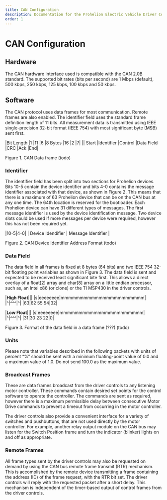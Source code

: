 ```yaml
---
title: CAN Configuration
description: Documentation for the Prohelion Electric Vehicle Driver Controls
order: 1
---
```


# CAN Configuration

## Hardware

The CAN hardware interface used is compatible with the CAN 2.0B standard.  The supported bit rates (bits per second) are 1 Mbps (default), 500 kbps, 250 kbps, 125 kbps, 100 kbps and 50 kbps.

## Software

The CAN protocol uses data frames for most communication.  Remote frames are also enabled.  The identifier field uses the standard frame definition length of 11 bits. All measurement data is transmitted using IEEE single-precision 32-bit format (IEEE 754) with most significant byte (MSB) sent first.

|Bit Length	|1	|11	|6	|8 Bytes	|16	|2	|7|
||	Start	|Identifier	|Control	|Data Field	|CRC	|Ack	|End|

Figure 1. CAN Data frame (todo)

### Identifier

The identifier field has been split into two sections for Prohelion devices. Bits 10-5 contain the device identifier and bits 4-0 contains the message identifier associated with that device, as shown in Figure 2. This means that there is a maximum of 63 Prohelion device that can be on the CAN bus at any one time. The 64th location is reserved for the bootloader. Each Prohelion device can have 31 different types of messages. The first message identifier is used by the device identification message. Two device slots could be used if more messages per device were required, however this has not been required yet.


|10-5|4-0|
| Device Idendifier | Message Identifier |

Figure 2. CAN Device Identifier Address Format (todo)

### Data Field

The data field in all frames is fixed at 8 bytes (64 bits) and two IEEE 754 32-bit floating point variables as shown in Figure 3.  The data field is sent and expected to be received least significant bite first. This allows a direct overlay of a float[2] array and char[8] array on a little endian processor, such as, an Intel x86 (or clone) or the TI MSP430 in the driver controls.

|__High Float__|||
|s|eeeeeeee|mmmmmmmmmmmmmmmmmmmmmm|
|^|^^^|^|
|63|62 55 54|32|

|__Low Float__|||
|s|eeeeeeee|mmmmmmmmmmmmmmmmmmmmmm|
|^|^^^|^|
|31|30 23 22|0|

Figure 3. Format of the data field in a data frame (???) (todo)

### Units

Please note that variables described in the following packets with units of percent “%” should be sent with a minimum floating-point value of 0.0 and a maximum value of 1.0.  Do not send 100.0 as the maximum value.

### Broadcast Frames

These are data frames broadcast from the driver controls to any listening motor controller. These commands contain desired set points for the control software to operate the controller.  The commands are sent as required, however there is a maximum permissible delay between consecutive Motor Drive commands to prevent a timeout from occurring in the motor controller.

The driver controls also provide a convenient interface for a variety of switches and pushbuttons, that are not used directly by the motor controller.  For example, another relay output module on the CAN bus may listen for the Switch Position frame and turn the indicator (blinker) lights on and off as appropriate.

### Remote Frames

All frame types sent by the driver controls may also be requested on demand by using the CAN bus remote frame transmit (RTR) mechanism.  This is accomplished by the remote device transmitting a frame containing the address (ID) of the frame request, with the RTR bit set.  The driver controls will reply with the requested packet after a short delay.  This mechanism is independent of the timer-based output of control frames from the driver controls.




